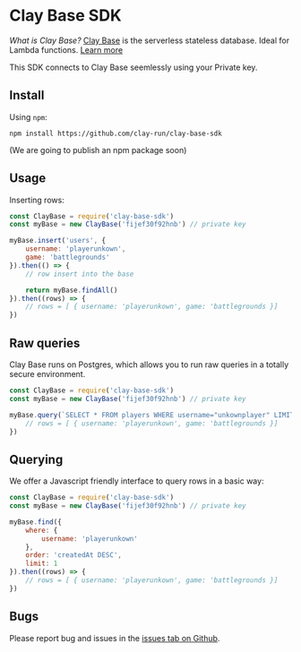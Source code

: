 # Clay Base SDK

*What is Clay Base?* [Clay Base](https://base.clay.run) is the serverless stateless database. Ideal for Lambda functions. [Learn more](https://base.clay.run)

This SDK connects to Clay Base seemlessly using your Private key.

## Install

Using `npm`:

```
npm install https://github.com/clay-run/clay-base-sdk
```

(We are going to publish an npm package soon)

## Usage

Inserting rows:

```javascript
const ClayBase = require('clay-base-sdk')
const myBase = new ClayBase('fijef30f92hnb') // private key

myBase.insert('users', {
    username: 'playerunkown',
    game: 'battlegrounds'
}).then(() => {
    // row insert into the base

    return myBase.findAll()
}).then((rows) => {
    // rows = [ { username: 'playerunkown', game: 'battlegrounds }]
})
```

## Raw queries

Clay Base runs on Postgres, which allows you to run raw queries in a totally secure environment.

```javascript
const ClayBase = require('clay-base-sdk')
const myBase = new ClayBase('fijef30f92hnb') // private key

myBase.query(`SELECT * FROM players WHERE username="unkownplayer" LIMIT 1`).then((rows) => {
    // rows = [ { username: 'playerunkown', game: 'battlegrounds }]
})
```

## Querying

We offer a Javascript friendly interface to query rows in a basic way:

```javascript
const ClayBase = require('clay-base-sdk')
const myBase = new ClayBase('fijef30f92hnb') // private key

myBase.find({
    where: {
        username: 'playerunkown'
    },
    order: 'createdAt DESC',
    limit: 1
}).then((rows) => {
    // rows = [ { username: 'playerunkown', game: 'battlegrounds }]
})
```

## Bugs

Please report bug and issues in the [issues tab on Github](https://github.com/clay-run/clay-base-sdk/issues).